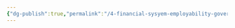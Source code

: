 ```yaml
---
{"dg-publish":true,"permalink":"/4-financial-sysyem-employability-governemnt-t-ax-rent-pr-operty-law-retirement/1-empoyability/jobs/property-and-accomodation/untitled/","noteIcon":"2"}
---
```


